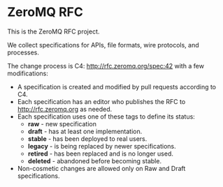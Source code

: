 ZeroMQ RFC
==========

This is the ZeroMQ RFC project.

We collect specifications for APIs, file formats, wire protocols, and processes.

The change process is C4: http://rfc.zeromq.org/spec:42 with a few modifications:

* A specification is created and modified by pull requests according to C4.
* Each specification has an editor who publishes the RFC to http://rfc.zeromq.org as needed.
* Each specification uses one of these tags to define its status:
  * __raw__ - new specification
  * __draft__ - has at least one implementation.
  * __stable__ - has been deployed to real users.
  * __legacy__ - is being replaced by newer specifications.
  * __retired__ - has been replaced and is no longer used.
  * __deleted__ - abandoned before becoming stable.
* Non-cosmetic changes are allowed only on Raw and Draft specifications.

